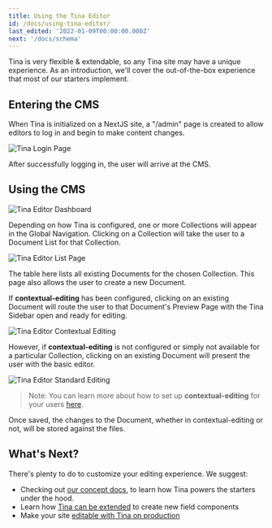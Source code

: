 ```yaml
---
title: Using the Tina Editor
id: /docs/using-tina-editor/
last_edited: '2022-01-09T00:00:00.000Z'
next: '/docs/schema'
---
```


Tina is very flexible & extendable, so any Tina site may have a unique experience. As an introduction, we'll cover the out-of-the-box experience that most of our starters implement.

## Entering the CMS

When Tina is initialized on a NextJS site, a "/admin" page is created to allow editors to log in and begin to make content changes.

![Tina Login Page](/img/tina-login.png)

After successfully logging in, the user will arrive at the CMS.

## Using the CMS

![Tina Editor Dashboard](/img/tina-dashboard.png)

Depending on how Tina is configured, one or more Collections will appear in the Global Navigation. Clicking on a Collection will take the user to a Document List for that Collection.

![Tina Editor List Page](/img/tina-list-page.png)

The table here lists all existing Documents for the chosen Collection. This page also allows the user to create a new Document.

If **contextual-editing** has been configured, clicking on an existing Document will route the user to that Document's Preview Page with the Tina Sidebar open and ready for editing.

![Tina Editor Contextual Editing](/img/tina-contextual-editing.png)

However, if **contextual-editing** is not configured or simply not available for a particular Collection, clicking on an existing Document will present the user with the basic editor.

![Tina Editor Standard Editing](/img/tina-standard-editing.png)

> Note: You can learn more about how to set up **contextual-editing** for your users [here](/docs/tinacms-context).

Once saved, the changes to the Document, whether in contextual-editing or not, will be stored against the files.

## What's Next?

There's plenty to do to customize your editing experience. We suggest:

- Checking out [our concept docs](/docs/schema/), to learn how Tina powers the starters under the hood.
- Learn how [Tina can be extended](/docs/advanced/extending-tina/) to create new field components
- Make your site [editable with Tina on production](/docs/tina-cloud/)
